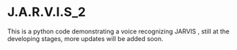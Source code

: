 # J.A.R.V.I.S_2
This is a python code demonstrating a voice recognizing JARVIS , still at the developing stages, more updates will be added soon.
